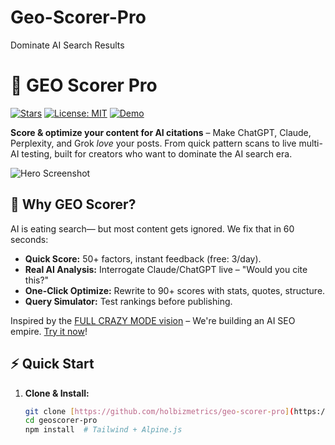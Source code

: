 # Geo-Scorer-Pro
Dominate AI Search Results

# 🚀 GEO Scorer Pro

[![Stars](https://img.shields.io/github/stars/holbizmetrics/geo-scorer-pro?style=social)](https://github.com/holbizmetrics/geoscorer-pro) [![License: MIT](https://img.shields.io/badge/License-MIT-yellow.svg)](https://opensource.org/licenses/MIT) [![Demo](https://img.shields.io/badge/Demo-Live-brightgreen)](https://geoscorer.pro)

**Score & optimize your content for AI citations** – Make ChatGPT, Claude, Perplexity, and Grok *love* your posts. From quick pattern scans to live multi-AI testing, built for creators who want to dominate the AI search era.

![Hero Screenshot](https://via.placeholder.com/1200x600?text=GEO+Scorer+Pro+-+AI+SEO+Magic) <!-- Replace with real screenshot -->

## 🎯 **Why GEO Scorer?**
AI is eating search— but most content gets ignored. We fix that in 60 seconds:
- **Quick Score:** 50+ factors, instant feedback (free: 3/day).
- **Real AI Analysis:** Interrogate Claude/ChatGPT live – "Would you cite this?"
- **One-Click Optimize:** Rewrite to 90+ scores with stats, quotes, structure.
- **Query Simulator:** Test rankings before publishing.

Inspired by the [FULL CRAZY MODE vision](https://github.com/holbizmetrics/geo-scorer-pro/blob/main/VISION.md) – We're building an AI SEO empire. [Try it now](https://geoscorer.pro)!

## ⚡ **Quick Start**
1. **Clone & Install:**
   ```bash
   git clone [https://github.com/holbizmetrics/geo-scorer-pro](https://github.com/holbizmetrics/Geo-Scorer-Pro).git
   cd geoscorer-pro
   npm install  # Tailwind + Alpine.js
